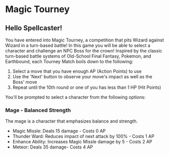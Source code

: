 # Magic Tourney

## Hello Spellcaster!
You have entered into Magic Tourney, a competition that pits Wizard against Wizard in a turn-based battle!
In this game you will be able to select a character and challenge an NPC Boss for the crown!
Inspired by the classic turn-based battle systems of Old-School Final Fantasy, Pokemon, and Earthbound, each Tourney Match boils down to the following:

1. Select a move that you have enough AP (Action Points) to use</li>
2. Use the 'Next' button to observe your move's impact as well as the Boss' move</li>
3. Repeat until the 10th round or one of you has less than 1 HP (Hit Points)</li>

You'll be prompted to select a character from the following options:
### Mage - Balanced Strength
The mage is a character that emphasizes balance and strength.
- Magic Missle: Deals 15 damage - Costs 0 AP
- Thunder Ward: Reduces impact of next attack by 100% - Costs 1 AP
- Enhance Ability: Increases Magic Missle damage by 5 - Costs 2 AP
- Meteor: Deals 35 damage- Costs 4 AP
